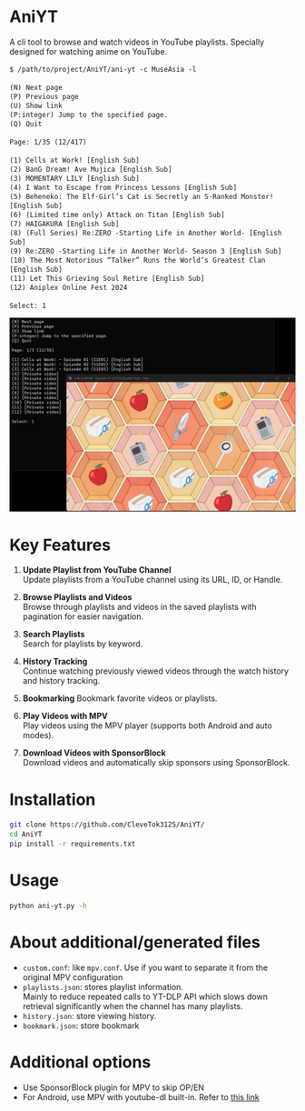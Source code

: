 # AniYT
A cli tool to browse and watch videos in YouTube playlists. Specially designed for watching anime on YouTube.

```
$ /path/to/project/AniYT/ani-yt -c MuseAsia -l

(N) Next page
(P) Previous page
(U) Show link
(P:integer) Jump to the specified page.
(Q) Quit

Page: 1/35 (12/417)

(1) Cells at Work! [English Sub]
(2) BanG Dream! Ave Mujica [English Sub]
(3) MOMENTARY LILY [English Sub]
(4) I Want to Escape from Princess Lessons [English Sub]
(5) Beheneko: The Elf-Girl’s Cat is Secretly an S-Ranked Monster! [English Sub]
(6) (Limited time only) Attack on Titan [English Sub]
(7) HAIGAKURA [English Sub]
(8) (Full Series) Re:ZERO -Starting Life in Another World- [English Sub]
(9) Re:ZERO -Starting Life in Another World- Season 3 [English Sub]
(10) The Most Notorious “Talker” Runs the World’s Greatest Clan [English Sub]
(11) Let This Grieving Soul Retire [English Sub]
(12) Aniplex Online Fest 2024

Select: 1
```

![Demo](./demo.png)

# Key Features

1. **Update Playlist from YouTube Channel**  
   Update playlists from a YouTube channel using its URL, ID, or Handle.

2. **Browse Playlists and Videos**  
   Browse through playlists and videos in the saved playlists with pagination for easier navigation.

3. **Search Playlists**  
   Search for playlists by keyword.

4. **History Tracking**  
   Continue watching previously viewed videos through the watch history and history tracking.

5. **Bookmarking**
   Bookmark favorite videos or playlists.

6. **Play Videos with MPV**  
   Play videos using the MPV player (supports both Android and auto modes).

7. **Download Videos with SponsorBlock**  
   Download videos and automatically skip sponsors using SponsorBlock.

# Installation
```bash
git clone https://github.com/CleveTok3125/AniYT/
cd AniYT
pip install -r requirements.txt
```
# Usage
```bash
python ani-yt.py -h
```

# About additional/generated files
- `custom.conf`: like `mpv.conf`. Use if you want to separate it from the original MPV configuration
- `playlists.json`: stores playlist information.\
Mainly to reduce repeated calls to YT-DLP API which slows down retrieval significantly when the channel has many playlists.
- `history.json`: store viewing history.
- `bookmark.json`: store bookmark

# Additional options
- Use SponsorBlock plugin for MPV to skip OP/EN
- For Android, use MPV with youtube-dl built-in. Refer to [this link](https://github.com/mpv-android/mpv-android/pull/58)